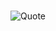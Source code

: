 #
![Quote](https://drive.google.com/uc?export=view&id=13T7qCQ3ln6TXRN7OlZoiQOSd2k6Rxpnt)

<!--
**sumit12071988/sumit12071988** is a ✨ _special_ ✨ repository because its `README.md` (this file) appears on your GitHub profile.

Here are some ideas to get you started:

- 🔭 I’m currently working on ... Selenium
- 🌱 I’m currently learning ... Appium
- 👯 I’m looking to collaborate on ... 
- 🤔 I’m looking for help with ... Rest Assured
- 💬 Ask me about ... Web,Mobile and Window automations
- 📫 How to reach me: ...
- 😄 Pronouns: ...
- ⚡ Fun fact: ...

![Quote](https://www.lemonthistle.com/wp-content/uploads/2019/08/September2019TechWallpaperQuote.jpg)

-->
